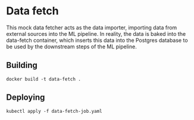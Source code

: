# Data fetch

This mock data fetcher acts as the data importer, importing data from external sources into the ML pipeline. In reality, the data is baked into the data-fetch container, which inserts this data into the Postgres database to be used by the downstream steps of the ML pipeline.

## Building

`docker build -t data-fetch .`

## Deploying

`kubectl apply -f data-fetch-job.yaml`